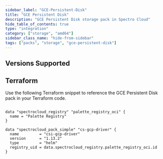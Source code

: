```yaml
---
sidebar_label: "GCE-Persistent-Disk"
title: "GCE Persistent Disk"
description: "GCE Persistent Disk storage pack in Spectro Cloud"
hide_table_of_contents: true
type: "integration"
category: ["storage", "amd64"]
sidebar_class_name: "hide-from-sidebar"
tags: ["packs", "storage", "gce-persistent-disk"]
---
```


## Versions Supported

<Tabs queryString="parent">

<TabItem label="1.13.x" value="1.13.x">

</TabItem>

<TabItem label="1.12.x" value="1.12.x">

</TabItem>

</Tabs>

## Terraform

Use the following Terraform snippet to reference the GCE Persistent Disk pack in your Terraform code.

```hcl

data "spectrocloud_registry" "palette_registry_oci" {
  name = "Palette Registry"
}

data "spectrocloud_pack_simple" "cs-gcp-driver" {
  name         = "csi-gcp-driver"
  version      = "1.13.2"
  type         = "helm"
  registry_uid = data.spectrocloud_registry.palette_registry_oci.id
}
```
